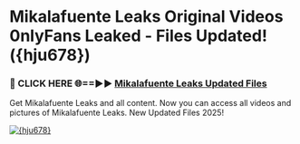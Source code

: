 # Mikalafuente Leaks Original Videos 0nlyFans Leaked - Files Updated! ({hju678})

<h3>🔴 CLICK HERE 🌐==►► <a href="https://tinyurl.com/ms9xzufz" rel="nofollow">Mikalafuente Leaks Updated Files</a></h3>

Get Mikalafuente Leaks and all content. Now you can access all videos and pictures of Mikalafuente Leaks. New Updated Files 2025!

[![{hju678}](https://i.imgur.com/PQ7UWWw.gif)](https://tinyurl.com/ms9xzufz)
